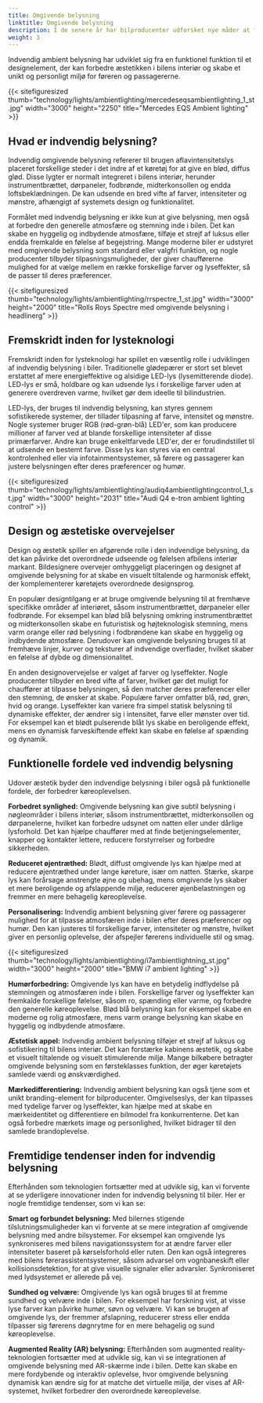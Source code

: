 ```yaml
---
title: Omgivende belysning
linktitle: Omgivende belysning
description: I de senere år har bilproducenter udforsket nye måder at forbedre oplevelsen i bilen, der går ud over kun ydeevne og komfort. En sådan innovation, der er blevet populær, er indvendig belysning, som bruger strategisk placerede lys til at skabe en visuelt tiltalende og afslappende atmosfære inde i køretøjet.
weight: 3
---
```

<!-- markdownlint-disable MD033 -->
 Indvendig ambient belysning har udviklet sig fra en funktionel funktion til et designelement, der kan forbedre æstetikken i bilens interiør og skabe et unikt og personligt miljø for føreren og passagererne.

{{< sitefiguresized thumb="technology/lights/ambientlighting/mercedeseqsambientlighting_1_st.jpg" width="3000" height="2250" title="Mercedes EQS Ambient lighting" >}}

## Hvad er indvendig belysning?

Indvendig omgivende belysning refererer til brugen af ​​lavintensitetslys placeret forskellige steder i det indre af et køretøj for at give en blød, diffus glød. Disse lygter er normalt integreret i bilens interiør, herunder instrumentbrættet, dørpaneler, fodbrønde, midterkonsollen og endda loftsbeklædningen. De kan udsende en bred vifte af farver, intensiteter og mønstre, afhængigt af systemets design og funktionalitet.

Formålet med indvendig belysning er ikke kun at give belysning, men også at forbedre den generelle atmosfære og stemning inde i bilen. Det kan skabe en hyggelig og indbydende atmosfære, tilføje et strejf af luksus eller endda fremkalde en følelse af begejstring. Mange moderne biler er udstyret med omgivende belysning som standard eller valgfri funktion, og nogle producenter tilbyder tilpasningsmuligheder, der giver chaufførerne mulighed for at vælge mellem en række forskellige farver og lyseffekter, så de passer til deres præferencer.

{{< sitefiguresized thumb="technology/lights/ambientlighting/rrspectre_1_st.jpg" width="3000" height="2000" title="Rolls Roys Spectre med omgivende belysning i headlinerg" >}}

## Fremskridt inden for lysteknologi

Fremskridt inden for lysteknologi har spillet en væsentlig rolle i udviklingen af ​​indvendig belysning i biler. Traditionelle glødepærer er stort set blevet erstattet af mere energieffektive og alsidige LED-lys (lysemitterende diode). LED-lys er små, holdbare og kan udsende lys i forskellige farver uden at generere overdreven varme, hvilket gør dem ideelle til bilindustrien.

LED-lys, der bruges til indvendig belysning, kan styres gennem sofistikerede systemer, der tillader tilpasning af farve, intensitet og mønstre. Nogle systemer bruger RGB (rød-grøn-blå) LED'er, som kan producere millioner af farver ved at blande forskellige intensiteter af disse primærfarver. Andre kan bruge enkeltfarvede LED'er, der er forudindstillet til at udsende en bestemt farve. Disse lys kan styres via en central kontrolenhed eller via infotainmentsystemer, så førere og passagerer kan justere belysningen efter deres præferencer og humør.

{{< sitefiguresized thumb="technology/lights/ambientlighting/audiq4ambientlightingcontrol_1_st.jpg" width="3000" height="2031" title="Audi Q4 e-tron ambient lighting control" >}}

## Design og æstetiske overvejelser

Design og æstetik spiller en afgørende rolle i den indvendige belysning, da det kan påvirke det overordnede udseende og følelsen af ​​bilens interiør markant. Bildesignere overvejer omhyggeligt placeringen og designet af omgivende belysning for at skabe en visuelt tiltalende og harmonisk effekt, der komplementerer køretøjets overordnede designsprog.

En populær designtilgang er at bruge omgivende belysning til at fremhæve specifikke områder af interiøret, såsom instrumentbrættet, dørpaneler eller fodbrønde. For eksempel kan blød blå belysning omkring instrumentbrættet og midterkonsollen skabe en futuristisk og højteknologisk stemning, mens varm orange eller rød belysning i fodbrøndene kan skabe en hyggelig og indbydende atmosfære. Derudover kan omgivende belysning bruges til at fremhæve linjer, kurver og teksturer af indvendige overflader, hvilket skaber en følelse af dybde og dimensionalitet.

En anden designovervejelse er valget af farver og lyseffekter. Nogle producenter tilbyder en bred vifte af farver, hvilket gør det muligt for chauffører at tilpasse belysningen, så den matcher deres præferencer eller den stemning, de ønsker at skabe. Populære farver omfatter blå, rød, grøn, hvid og orange. Lyseffekter kan variere fra simpel statisk belysning til dynamiske effekter, der ændrer sig i intensitet, farve eller mønster over tid. For eksempel kan et blødt pulserende blåt lys skabe en beroligende effekt, mens en dynamisk farveskiftende effekt kan skabe en følelse af spænding og dynamik.
## Funktionelle fordele ved indvendig belysning

Udover æstetik byder den indvendige belysning i biler også på funktionelle fordele, der forbedrer køreoplevelsen.

**Forbedret synlighed:** Omgivende belysning kan give subtil belysning i nøgleområder i bilens interiør, såsom instrumentbrættet, midterkonsollen og dørpanelerne, hvilket kan forbedre udsynet om natten eller under dårlige lysforhold. Det kan hjælpe chauffører med at finde betjeningselementer, knapper og kontakter lettere, reducere forstyrrelser og forbedre sikkerheden.

**Reduceret øjentræthed:** Blødt, diffust omgivende lys kan hjælpe med at reducere øjentræthed under lange køreture, især om natten. Stærke, skarpe lys kan forårsage anstrengte øjne og ubehag, mens omgivende lys skaber et mere beroligende og afslappende miljø, reducerer øjenbelastningen og fremmer en mere behagelig køreoplevelse.

**Personalisering:** Indvendig ambient belysning giver førere og passagerer mulighed for at tilpasse atmosfæren inde i bilen efter deres præferencer og humør. Den kan justeres til forskellige farver, intensiteter og mønstre, hvilket giver en personlig oplevelse, der afspejler førerens individuelle stil og smag.

{{< sitefiguresized thumb="technology/lights/ambientlighting/i7ambientlightning_st.jpg" width="3000" height="2000" title="BMW i7 ambient lighting" >}}

**Humørforbedring:** Omgivende lys kan have en betydelig indflydelse på stemningen og atmosfæren inde i bilen. Forskellige farver og lyseffekter kan fremkalde forskellige følelser, såsom ro, spænding eller varme, og forbedre den generelle køreoplevelse. Blød blå belysning kan for eksempel skabe en moderne og rolig atmosfære, mens varm orange belysning kan skabe en hyggelig og indbydende atmosfære.

**Æstetisk appel:** Indvendig ambient belysning tilføjer et strejf af luksus og sofistikering til bilens interiør. Det kan forstærke kabinens æstetik, og skabe et visuelt tiltalende og visuelt stimulerende miljø. Mange bilkøbere betragter omgivende belysning som en førsteklasses funktion, der øger køretøjets samlede værdi og ønskværdighed.

**Mærkedifferentiering:** Indvendig ambient belysning kan også tjene som et unikt branding-element for bilproducenter. Omgivelseslys, der kan tilpasses med tydelige farver og lyseffekter, kan hjælpe med at skabe en mærkeidentitet og differentiere en bilmodel fra konkurrenterne. Det kan også forbedre mærkets image og personlighed, hvilket bidrager til den samlede brandoplevelse.

## Fremtidige tendenser inden for indvendig belysning

Efterhånden som teknologien fortsætter med at udvikle sig, kan vi forvente at se yderligere innovationer inden for indvendig belysning til biler. Her er nogle fremtidige tendenser, som vi kan se:

**Smart og forbundet belysning:** Med bilernes stigende tilslutningsmuligheder kan vi forvente at se mere integration af omgivende belysning med andre bilsystemer. For eksempel kan omgivende lys synkroniseres med bilens navigationssystem for at ændre farver eller intensiteter baseret på kørselsforhold eller ruten. Den kan også integreres med bilens førerassistentsystemer, såsom advarsel om vognbaneskift eller kollisionsdetektion, for at give visuelle signaler eller advarsler. Synkroniseret med lydsystemet er allerede på vej.

**Sundhed og velvære:** Omgivende lys kan også bruges til at fremme sundhed og velvære inde i bilen. For eksempel har forskning vist, at visse lyse farver kan påvirke humør, søvn og velvære. Vi kan se brugen af ​​omgivende lys, der fremmer afslapning, reducerer stress eller endda tilpasser sig førerens døgnrytme for en mere behagelig og sund køreoplevelse.

**Augmented Reality (AR) belysning:** Efterhånden som augmented reality-teknologien fortsætter med at udvikle sig, kan vi se integrationen af ​​omgivende belysning med AR-skærme inde i bilen. Dette kan skabe en mere fordybende og interaktiv oplevelse, hvor omgivende belysning dynamisk kan ændre sig for at matche det virtuelle miljø, der vises af AR-systemet, hvilket forbedrer den overordnede køreoplevelse.
